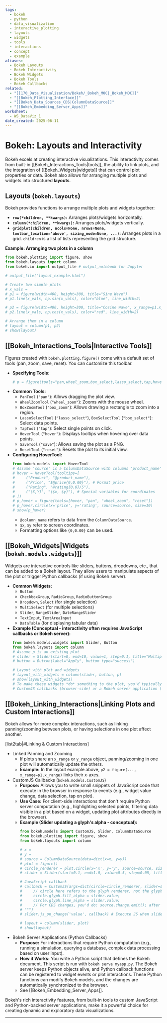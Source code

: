 ```yaml
---
tags:
  - bokeh
  - python
  - data_visualization
  - interactive_plotting
  - layouts
  - widgets
  - tools
  - interactions
  - concept
  - example
aliases:
  - Bokeh Layouts
  - Bokeh Interactivity
  - Bokeh Widgets
  - Bokeh Tools
  - Bokeh Callbacks
related:
  - "[[170_Data_Visualization/Bokeh/_Bokeh_MOC|_Bokeh_MOC]]"
  - "[[Bokeh_Plotting_Interface]]"
  - "[[Bokeh_Data_Sources_CDS|ColumnDataSource]]"
  - "[[Bokeh_Embedding_Server_Apps]]"
worksheet:
  - WS_DataViz_1
date_created: 2025-06-11
---
```

# Bokeh: Layouts and Interactivity

Bokeh excels at creating interactive visualizations. This interactivity comes from built-in [[Bokeh_Interactions_Tools|tools]], the ability to link plots, and the integration of [[Bokeh_Widgets|widgets]] that can control plot properties or data. Bokeh also allows for arranging multiple plots and widgets into structured **layouts**.

## Layouts (`bokeh.layouts`)
Bokeh provides functions to arrange multiple plots and widgets together:
-   **`row(*children, **kwargs)`:** Arranges plots/widgets horizontally.
-   **`column(*children, **kwargs)`:** Arranges plots/widgets vertically.
-   **`gridplot(children, ncols=None, nrows=None, toolbar_location='above', sizing_mode=None, ...)`:** Arranges plots in a grid. `children` is a list of lists representing the grid structure.

**Example: Arranging two plots in a column**
```python
from bokeh.plotting import figure, show
from bokeh.layouts import column
from bokeh.io import output_file # output_notebook for Jupyter

# output_file("layout_example.html")

# Create two simple plots
# x_vals = 
# p1 = figure(width=400, height=300, title="Sine Wave")
# p1.line(x_vals, np.sin(x_vals), color="blue", line_width=2)

# p2 = figure(width=400, height=300, title="Cosine Wave", x_range=p1.x_range) # Link x-axes
# p2.line(x_vals, np.cos(x_vals), color="red", line_width=2)

# Arrange them in a column
# layout = column(p1, p2)
# show(layout)
```

## [[Bokeh_Interactions_Tools|Interactive Tools]]
Figures created with `bokeh.plotting.figure()` come with a default set of tools (pan, zoom, save, reset). You can customize this toolbar.
-   **Specifying Tools:**
    ```python
    # p = figure(tools="pan,wheel_zoom,box_select,lasso_select,tap,hover,save,reset")
    ```
-   **Common Tools:**
    -   `PanTool` (`"pan"`): Allows dragging the plot view.
    -   `WheelZoomTool` (`"wheel_zoom"`): Zooms with the mouse wheel.
    -   `BoxZoomTool` (`"box_zoom"`): Allows drawing a rectangle to zoom into a region.
    -   `LassoSelectTool` (`"lasso_select"`), `BoxSelectTool` (`"box_select"`): Select data points.
    -   `TapTool` (`"tap"`): Select single points on click.
    -   `HoverTool` (`"hover"`): Displays tooltips when hovering over data points.
    -   `SaveTool` (`"save"`): Allows saving the plot as a PNG.
    -   `ResetTool` (`"reset"`): Resets the plot to its initial view.
-   **Configuring HoverTool:**
    ```python
    from bokeh.models import HoverTool
    # Assume 'source' is a ColumnDataSource with columns 'product_name', 'price', 'rating'
    # hover = HoverTool(tooltips=[
    #     ("Product", "@product_name"),
    #     ("Price", "$@price{0,0.00}"), # Format price
    #     ("Rating", "@rating{0.0}/5"),
    #     ("(X,Y)", "($x, $y)"), # Special variables for coordinates
    # ])
    # p_hover = figure(tools=[hover, "pan", "wheel_zoom", "reset"])
    # p_hover.circle(x='price', y='rating', source=source, size=10)
    # show(p_hover)
    ```
    -   `@column_name` refers to data from the `ColumnDataSource`.
    -   `$x`, `$y` refer to screen coordinates.
    -   Formatting options like `{0,0.00}` can be used.

## [[Bokeh_Widgets|Widgets (`bokeh.models.widgets`)]]
Widgets are interactive controls like sliders, buttons, dropdowns, etc., that can be added to a Bokeh layout. They allow users to manipulate aspects of the plot or trigger Python callbacks (if using Bokeh server).

-   **Common Widgets:**
    -   `Button`
    -   `CheckboxGroup`, `RadioGroup`, `RadioButtonGroup`
    -   `Dropdown`, `Select` (for single selection)
    -   `MultiSelect` (for multiple selections)
    -   `Slider`, `RangeSlider`, `DateRangeSlider`
    -   `TextInput`, `TextAreaInput`
    -   `DataTable` (for displaying tabular data)
-   **Example (Conceptual - interactivity often requires JavaScript callbacks or Bokeh server):**
    ```python
    from bokeh.models.widgets import Slider, Button
    from bokeh.layouts import column
    # Assume p is an existing plot
    # slider = Slider(start=0, end=10, value=1, step=0.1, title="Multiplier")
    # button = Button(label="Apply", button_type="success")

    # Layout with plot and widgets
    # layout_with_widgets = column(slider, button, p)
    # show(layout_with_widgets)
    # To make these widgets *do* something to the plot, you'd typically use
    # CustomJS callbacks (browser-side) or a Bokeh server application (Python-side).
    ```

## [[Bokeh_Linking_Interactions|Linking Plots and Custom Interactions]]
Bokeh allows for more complex interactions, such as linking panning/zooming between plots, or having selections in one plot affect another.

[list2tab|#Linking & Custom Interactions]
- Linked Panning and Zooming
    -   If plots share an `x_range` or `y_range` object, panning/zooming in one plot will automatically update the others.
    -   **Example:** In the layout example above, `p2 = figure(..., x_range=p1.x_range)` links their x-axes.
- CustomJS Callbacks (`bokeh.models.CustomJS`)
    -   **Purpose:** Allows you to write small snippets of JavaScript code that execute in the browser in response to events (e.g., widget value change, data selection, tap on plot).
    -   **Use Case:** For client-side interactions that don't require Python server computation (e.g., highlighting selected points, filtering data visible in a plot based on a widget, updating plot attributes directly in the browser).
    -   **Example (Slider updating a glyph's alpha - conceptual):**
        ```python
        from bokeh.models import CustomJS, Slider, ColumnDataSource
        from bokeh.plotting import figure, show
        from bokeh.layouts import column

        # x = 
        # y = 
        # source = ColumnDataSource(data=dict(x=x, y=y))
        # plot = figure()
        # circle_renderer = plot.circle(x='x', y='y', source=source, size=10, alpha=0.5)
        # slider = Slider(start=0.1, end=1.0, value=0.5, step=0.05, title="Alpha")

        # JavaScript callback
        # callback = CustomJS(args=dict(circle=circle_renderer, slider=slider), code="""
        #     // circle here refers to the glyph renderer, not the glyph itself
        #     circle.glyph.fill_alpha = slider.value;
        #     circle.glyph.line_alpha = slider.value;
        #     // For CDS changes, you'd do: source.change.emit(); after modifying source.data
        # """)
        # slider.js_on_change('value', callback) # Execute JS when slider value changes

        # layout = column(slider, plot)
        # show(layout)
        ```
- Bokeh Server Applications (Python Callbacks)
    -   **Purpose:** For interactions that require Python computation (e.g., running a simulation, querying a database, complex data processing based on user input).
    -   **How it Works:** You write a Python script that defines the Bokeh document. This script is run with `bokeh serve myapp.py`. The Bokeh server keeps Python objects alive, and Python callback functions can be registered to widget events or plot interactions. These Python functions can modify Bokeh models, and the changes are automatically synchronized to the browser.
    -   See [[Bokeh_Embedding_Server_Apps]].

Bokeh's rich interactivity features, from built-in tools to custom JavaScript and Python-backed server applications, make it a powerful choice for creating dynamic and exploratory data visualizations.

---